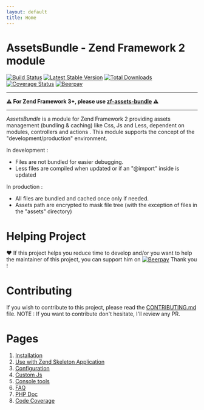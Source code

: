 ```yaml
---
layout: default
title: Home
---
```

# AssetsBundle - Zend Framework 2 module

[![Build Status](https://travis-ci.org/neilime/zf2-assets-bundle.svg?branch=master)](https://travis-ci.org/neilime/zf2-assets-bundle)
[![Latest Stable Version](https://poser.pugx.org/neilime/zf2-assets-bundle/v/stable.svg)](https://packagist.org/packages/neilime/zf2-assets-bundle)
[![Total Downloads](https://poser.pugx.org/neilime/zf2-assets-bundle/downloads.svg)](https://packagist.org/packages/neilime/zf2-assets-bundle)
[![Coverage Status](https://coveralls.io/repos/github/neilime/zf2-assets-bundle/badge.svg?branch=master)](https://coveralls.io/github/neilime/zf2-assets-bundle?branch=master)
[![Beerpay](https://beerpay.io/neilime/zf2-assets-bundle/badge.svg)](https://beerpay.io/neilime/zf2-assets-bundle)

****

__⚠️ For Zend Framework 3+, please use [zf-assets-bundle](https://github.com/neilime/zf-assets-bundle) ⚠️__

****

_AssetsBundle_ is a module for Zend Framework 2 providing assets management (bundling & caching) like Css, Js and Less, dependent on modules, controllers and actions .
This module supports the concept of the "development/production" environment.

In development :
 - Files are not bundled for easier debugging.
 - Less files are compiled when updated or if an "@import" inside is updated

In production :
 - All files are bundled and cached once only if needed.
 - Assets path are encrypted to mask file tree (with the exception of files in the "assets" directory)

# Helping Project

❤️ If this project helps you reduce time to develop and/or you want to help the maintainer of this project, you can support him on [![Beerpay](https://beerpay.io/neilime/zf2-assets-bundle/badge.svg)](https://beerpay.io/neilime/zf2-assets-bundle) Thank you !

# Contributing

If you wish to contribute to this project, please read the [CONTRIBUTING.md](CONTRIBUTING.md) file.
NOTE : If you want to contribute don't hesitate, I'll review any PR.

# Pages

1. [Installation](https://github.com/neilime/zf2-assets-bundle/wiki/Installation)
2. [Use with Zend Skeleton Application](https://github.com/neilime/zf2-assets-bundle/wiki/Use-with-Zend-Skeleton-Application)
3. [Configuration](https://github.com/neilime/zf2-assets-bundle/wiki/Configuration)
4. [Custom Js](https://github.com/neilime/zf2-assets-bundle/wiki/Custom-Js)
5. [Console tools](https://github.com/neilime/zf2-assets-bundle/wiki/Console-tools)
6. [FAQ](https://github.com/neilime/zf2-assets-bundle/wiki/FAQ)
7. [PHP Doc](https://neilime.github.io/zf2-assets-bundle/phpdoc/)
8. [Code Coverage](https://coveralls.io/github/neilime/php-css-lint)
